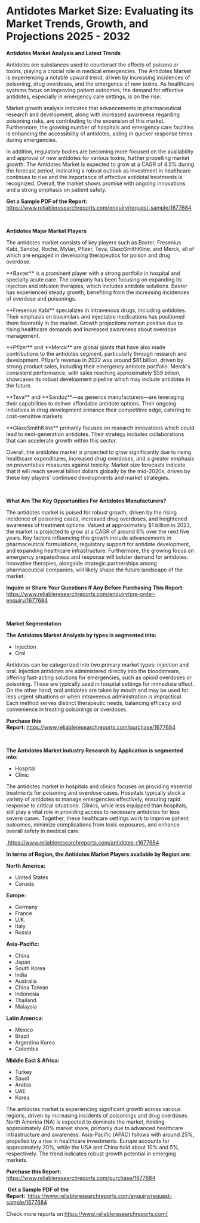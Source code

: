 <p><h1>Antidotes Market Size: Evaluating its Market Trends, Growth, and Projections 2025 - 2032</h1></p><p><strong>Antidotes Market Analysis and Latest Trends</strong></p>
<p><p>Antidotes are substances used to counteract the effects of poisons or toxins, playing a crucial role in medical emergencies. The Antidotes Market is experiencing a notable upward trend, driven by increasing incidences of poisoning, drug overdoses, and the emergence of new toxins. As healthcare systems focus on improving patient outcomes, the demand for effective antidotes, especially in emergency care settings, is on the rise. </p><p>Market growth analysis indicates that advancements in pharmaceutical research and development, along with increased awareness regarding poisoning risks, are contributing to the expansion of this market. Furthermore, the growing number of hospitals and emergency care facilities is enhancing the accessibility of antidotes, aiding in quicker response times during emergencies.</p><p>In addition, regulatory bodies are becoming more focused on the availability and approval of new antidotes for various toxins, further propelling market growth. The Antidotes Market is expected to grow at a CAGR of 4.5% during the forecast period, indicating a robust outlook as investment in healthcare continues to rise and the importance of effective antidotal treatments is recognized. Overall, the market shows promise with ongoing innovations and a strong emphasis on patient safety.</p></p>
<p><strong>Get a Sample PDF of the Report:&nbsp;</strong> <a href="https://www.reliableresearchreports.com/enquiry/request-sample/1677684?utm_campaign=2251&utm_medium=2&utm_source=Github&utm_content=ia&utm_term=08032025&utm_id=antidotes">https://www.reliableresearchreports.com/enquiry/request-sample/1677684</a></p>
<p>&nbsp;</p>
<p><strong>Antidotes Major Market Players</strong></p>
<p><p>The antidotes market consists of key players such as Baxter, Fresenius Kabi, Sandoz, Roche, Mylan, Pfizer, Teva, GlaxoSmithKline, and Merck, all of which are engaged in developing therapeutics for poison and drug overdose.</p><p>**Baxter** is a prominent player with a strong portfolio in hospital and specialty acute care. The company has been focusing on expanding its injection and infusion therapies, which includes antidote solutions. Baxter has experienced steady growth, benefiting from the increasing incidences of overdose and poisonings.</p><p>**Fresenius Kabi** specializes in intravenous drugs, including antidotes. Their emphasis on biosimilars and injectable medications has positioned them favorably in the market. Growth projections remain positive due to rising healthcare demands and increased awareness about overdose management.</p><p>**Pfizer** and **Merck** are global giants that have also made contributions to the antidotes segment, particularly through research and development. Pfizer’s revenue in 2022 was around $81 billion, driven by strong product sales, including their emergency antidote portfolio. Merck's consistent performance, with sales reaching approximately $59 billion, showcases its robust development pipeline which may include antidotes in the future.</p><p>**Teva** and **Sandoz**—as generics manufacturers—are leveraging their capabilities to deliver affordable antidote options. Their ongoing initiatives in drug development enhance their competitive edge, catering to cost-sensitive markets.</p><p>**GlaxoSmithKline** primarily focuses on research innovations which could lead to next-generation antidotes. Their strategy includes collaborations that can accelerate growth within this sector.</p><p>Overall, the antidotes market is projected to grow significantly due to rising healthcare expenditures, increased drug overdoses, and a greater emphasis on preventative measures against toxicity. Market size forecasts indicate that it will reach several billion dollars globally by the mid-2020s, driven by these key players’ continued developments and market strategies.</p></p>
<p>&nbsp;</p>
<p><strong>What Are The Key Opportunities For Antidotes Manufacturers?</strong></p>
<p><p>The antidotes market is poised for robust growth, driven by the rising incidence of poisoning cases, increased drug overdoses, and heightened awareness of treatment options. Valued at approximately $1 billion in 2023, the market is projected to grow at a CAGR of around 6% over the next five years. Key factors influencing this growth include advancements in pharmaceutical formulations, regulatory support for antidote development, and expanding healthcare infrastructure. Furthermore, the growing focus on emergency preparedness and response will bolster demand for antidotes. Innovative therapies, alongside strategic partnerships among pharmaceutical companies, will likely shape the future landscape of the market.</p></p>
<p><strong>Inquire or Share Your Questions If Any Before Purchasing This Report:</strong> <a href="https://www.reliableresearchreports.com/enquiry/pre-order-enquiry/1677684?utm_campaign=2251&utm_medium=2&utm_source=Github&utm_content=ia&utm_term=08032025&utm_id=antidotes">https://www.reliableresearchreports.com/enquiry/pre-order-enquiry/1677684</a></p>
<p>&nbsp;</p>
<p><strong>Market Segmentation</strong></p>
<p><strong>The Antidotes Market Analysis by types is segmented into:</strong></p>
<p><ul><li>Injection</li><li>Oral</li></ul></p>
<p><p>Antidotes can be categorized into two primary market types: injection and oral. Injection antidotes are administered directly into the bloodstream, offering fast-acting solutions for emergencies, such as opioid overdoses or poisoning. These are typically used in hospital settings for immediate effect. On the other hand, oral antidotes are taken by mouth and may be used for less urgent situations or when intravenous administration is impractical. Each method serves distinct therapeutic needs, balancing efficacy and convenience in treating poisonings or overdoses.</p></p>
<p><strong>Purchase this Report:&nbsp;</strong><a href="https://www.reliableresearchreports.com/purchase/1677684?utm_campaign=2251&utm_medium=2&utm_source=Github&utm_content=ia&utm_term=08032025&utm_id=antidotes">https://www.reliableresearchreports.com/purchase/1677684</a></p>
<p>&nbsp;</p>
<p><strong>The Antidotes Market Industry Research by Application is segmented into:</strong></p>
<p><ul><li>Hospital</li><li>Clinic</li></ul></p>
<p><p>The antidotes market in hospitals and clinics focuses on providing essential treatments for poisoning and overdose cases. Hospitals typically stock a variety of antidotes to manage emergencies effectively, ensuring rapid response to critical situations. Clinics, while less equipped than hospitals, still play a vital role in providing access to necessary antidotes for less severe cases. Together, these healthcare settings work to improve patient outcomes, minimize complications from toxic exposures, and enhance overall safety in medical care.</p></p>
<p><a href="https://www.reliableresearchreports.com/antidotes-r1677684?utm_campaign=2251&utm_medium=2&utm_source=Github&utm_content=ia&utm_term=08032025&utm_id=antidotes">&nbsp;https://www.reliableresearchreports.com/antidotes-r1677684</a></p>
<p><strong>In terms of Region, the Antidotes Market Players available by Region are:</strong></p>
<p>
    <p> <strong> North America: </strong>
        <ul>
            <li>United States</li>
            <li>Canada</li>
        </ul>
        </p> 
    <p> <strong> Europe: </strong>
        <ul>
            <li>Germany</li>
            <li>France</li>
            <li>U.K.</li>
            <li>Italy</li>
            <li>Russia</li>
        </ul>
        </p> 
    <p> <strong> Asia-Pacific: </strong>
        <ul>
            <li>China</li>
            <li>Japan</li>
            <li>South Korea</li>
            <li>India</li>
            <li>Australia</li>
            <li>China Taiwan</li>
            <li>Indonesia</li>
            <li>Thailand</li>
            <li>Malaysia</li>
        </ul>
        </p> 
    <p> <strong> Latin America: </strong>
        <ul>
            <li>Mexico</li>
            <li>Brazil</li>
            <li>Argentina Korea</li>
            <li>Colombia</li>
        </ul>
        </p> 
    <p> <strong> Middle East & Africa: </strong>
        <ul>
            <li>Turkey</li>
            <li>Saudi</li>
            <li>Arabia</li>
            <li>UAE</li>
            <li>Korea</li>
        </ul>
    </p>
    </p>
<p><p>The antidotes market is experiencing significant growth across various regions, driven by increasing incidents of poisonings and drug overdoses. North America (NA) is expected to dominate the market, holding approximately 40% market share, primarily due to advanced healthcare infrastructure and awareness. Asia-Pacific (APAC) follows with around 25%, propelled by a rise in healthcare investments. Europe accounts for approximately 20%, while the USA and China hold about 10% and 5%, respectively. The trend indicates robust growth potential in emerging markets.</p></p>
<p><strong>Purchase this Report: </strong><a href="https://www.reliableresearchreports.com/purchase/1677684?utm_campaign=2251&utm_medium=2&utm_source=Github&utm_content=ia&utm_term=08032025&utm_id=antidotes">https://www.reliableresearchreports.com/purchase/1677684</a></p>
<p>&nbsp;<strong>Get a Sample PDF of the Report:&nbsp;&nbsp;</strong><a href="https://www.reliableresearchreports.com/enquiry/request-sample/1677684?utm_campaign=2251&utm_medium=2&utm_source=Github&utm_content=ia&utm_term=08032025&utm_id=antidotes">https://www.reliableresearchreports.com/enquiry/request-sample/1677684</a></p>
<p><strong></strong></p>
<p>Check more reports on <a href="https://www.reliableresearchreports.com/?utm_campaign=2251&utm_medium=2&utm_source=Github&utm_content=ia&utm_term=08032025&utm_id=antidotes">https://www.reliableresearchreports.com/</a></p>
